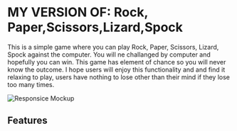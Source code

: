 # MY VERSION OF: Rock, Paper,Scissors,Lizard,Spock

This is a simple game where you can play Rock, Paper, Scissors, Lizard, Spock against the computer.
You will ne challanged by computer and hopefully you can win. This game has element of chance so you will never know the outcome.
I hope users will enjoy this functionality and and find it relaxing to play, users have nothing to lose other than their mind if they lose too many times.

![Responsice Mockup](https://github.com/PeterSvk1/project2/blob/main/assets/readmePics/Screenshotgen.png)
## Features 
